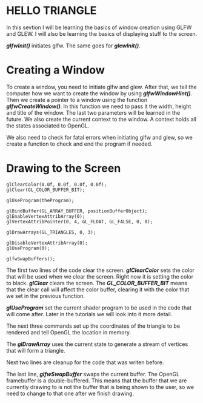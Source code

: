 # **HELLO TRIANGLE**

In this sevtion I will be learning the basics of window creation using GLFW and GLEW. I will also be learning the basics of displaying stuff to the screen.

***glfwInit()*** initiates glfw. The same goes for ***glewInit()***.

# **Creating a Window**

To create a window, you need to initiate glfw and glew. After that, we tell the computer how we want to create the window by using ***glfwWindowHint()***. Then we create a pointer to a window using the function ***glfwCreateWindow()***. In this function we need to pass it the width, height and title of the window. The last two parameters will be learned in the future.
We also create the current context to the window. A context holds all the states associated to OpenGL.

We also need to check for fatal errors when initiating glfw and glew, so we create a function to check and end the program if needed.

# **Drawing to the Screen**

```
glClearColor(0.0f, 0.0f, 0.0f, 0.0f);
glClear(GL_COLOR_BUFFER_BIT);

glUseProgram(theProgram);

glBindBuffer(GL_ARRAY_BUFFER, positionBufferObject);
glEnableVertexAttribArray(0);
glVertexAttribPointer(0, 4, GL_FLOAT, GL_FALSE, 0, 0);

glDrawArrays(GL_TRIANGLES, 0, 3);

glDisableVertexAttribArray(0);
glUseProgram(0);

glfwSwapBuffers();
```

The first two lines of the code clear the screen. ***glClearColor*** sets the color that will be used when we clear the screen. Right now it is setting the color to black. ***glClear*** clears the screen. The ***GL_COLOR_BUFFER_BIT*** means that the clear call will affect the color buffer, clearing it with the color that we set in the previous function.

***glUseProgram*** set the current shader program to be used in the code that will come after. Later in the tutorials we will look into it more detail.

The next three commands set up the coordinates of the triangle to be rendered and tell OpenGL the location in memory.

The ***glDrawArray*** uses the current state to generate a stream of vertices that will form a triangle.

Next two lines are cleanup for the code that was writen before.

The last line, ***glfwSwapBuffer*** swaps the current buffer. The OpenGL framebuffer is a double-buffered. This means that the buffer that we are currently drawing to is not the buffer that is being shown to the user, so we need to change to that one after we finish drawing.